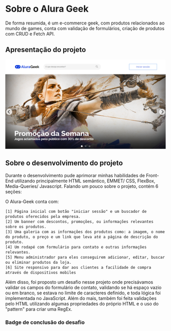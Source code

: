# Sobre o Alura Geek
De forma resumida, é um e-commerce geek, com produtos relacionados ao mundo de games, conta com validação de formulários, criação de produtos com CRUD e Fetch API. 

## Apresentação do projeto
<img src="assets/css/imgs/screenshots/alura-geek-print2.png">

## Sobre o desenvolvimento do projeto
Durante o desenvolvimento pude aprimorar minhas habilidades de Front-End utilizando principalmente HTML semântico, EMMET/ CSS, FlexBox, Media-Queries/ Javascript.
Falando um pouco sobre o projeto, contém 6 seções:

O Alura-Geek conta com:
```
[1] Página inicial com botão "iniciar sessão" e um buscador de produtos oferecidos pela empresa.
[2] Um banner com descontos, promoções, ou informações relevantes sobre os produtos.
[3] Uma galeria com as informações dos produtos como: a imagem, o nome do produto, o preço e um link que leva até a página de descrição do produto.
[4] Um rodapé com formulário para contato e outras informações relevantes.
[5] Menu administrador para eles conseguirem adicionar, editar, buscar ou eliminar produtos da loja.
[6] Site responsivo para dar aos clientes a facilidade de compra através de dispositivos mobiles
```
Além disso, foi proposto um desafio nesse projeto onde precisávamos validar os campos do formulário de contato, validando se há espaço vazio ou em branco, se estava no limite de caracteres definido, e toda lógica foi implementada no JavaScript. Além do mais, também foi feita validações pelo HTML utilizando algumas propriedades do próprio HTML e o uso do "pattern" para criar uma RegEx. 

### Badge de conclusão do desafio
